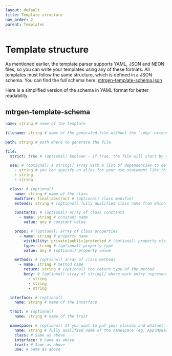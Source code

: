 ```yaml
---
layout: default
title: Template structure
nav_order: 2
parent: Templates
---
```


# Template structure

As mentioned earlier, the template parser supports YAML, JSON and NEON files, so you can write your templates using any of these formats. All templates must follow the same structure, which is defined in a JSON schema. You can find the full schema here: [mtrgen-template-schema.json](https://files.matronator.com/public/mtrgen/latest/mtrgen-template-schema.json)

Here is a simplified version of the schema in YAML format for better readability.

## mtrgen-template-schema

```yaml
name: string # name of the template

filename: string # name of the generated file without the `.php` extension

path: string # path where to generate the file

file:
  strict: true # (optional) boolean - if true, the file will start by declaring strict_types=1

  use: # (optional) a string[] array with a list of dependencies to define with a use statement
    - string # you can specify an alias for your use statement like this: Some\Class\Name as MyAlias
    - string
    - string

  class: # (optional)
    name: string # name of the class
    modifier: final|abstract # (optional) class modifier
    extends: string # (optional) fully qualified class name from which to extend

    constants: # (optional) array of class constants
      - name: string # constant name
        value: any # constant value

    props: # (optional) array of class properties
      - name: string # property name
        visibility: private|public|protected # (optional) property visibility - public if not specified
        type: string # (optional) property type
        value: any # (optional) property value

    methods: # (optional) array of class methods
      - name: string # method name
        return: string # (optional) the return type of the method
        body: # (optional) array of string[] where each entry represents single line
          - string
          - string
          - string

  interface: # (optional)
    name: string # name of the interface

  trait: # (optional)
    name: string # name of the trait

  namespace: # (optional) If you want to put your classes and whatnot in a namespace, you can define them here
    name: string # fully qualified name of the namespace (eg. App\MyNamespace\DeeperLevel)
    class: # Same as above
    interface: # Same as above
    trait: # Same as above
    use: # Same as above
```
